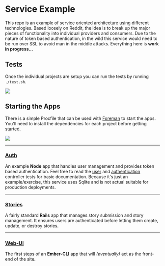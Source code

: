 # Service Example

This repo is an example of service oriented architecture using different technologies. Based loosely on Reddit, the idea is to break up the major pieces of functionality into individual providers and consumers. Due to the nature of token based authentication, in the wild this service would need to be run over SSL to avoid man in the middle attacks. Everything here is **work in progress...**

## Tests

Once the individual projects are setup you can run the tests by running `./test.sh`.

![](https://dl.dropboxusercontent.com/u/4502950/Github/upsurge-tests.gif)

## Starting the Apps

There is a simple Procfile that can be used with [Foreman](https://github.com/ddollar/foreman) to start the apps. You'll need to install the dependencies for each project before getting started.

![](https://dl.dropboxusercontent.com/u/4502950/Github/forman-start.gif)

---
### [Auth](https://github.com/Emerson/ServicesExample/tree/master/Auth)
An example **Node** app that handles user management and provides token based authentication. Feel free to read the [user](https://github.com/Emerson/ServicesExample/blob/master/Auth/test/controllers/users.js) and [authentication](https://github.com/Emerson/ServicesExample/blob/master/Auth/test/controllers/authentications.js) controller tests for basic documentation. Because it's just an example/exercise, this service uses Sqlite and is not actual suitable for production deployments.

---
### [Stories](https://github.com/Emerson/ServicesExample/tree/master/Stories)
A fairly standard **Rails** app that manages story submission and story management. It ensures users are authenticated before letting them create, update, or destroy stories.

---
### [Web-UI](https://github.com/Emerson/ServicesExample/tree/master/Web-UI)
The first steps of an **Ember-CLI** app that will _(eventually)_ act as the front-end of the site.
